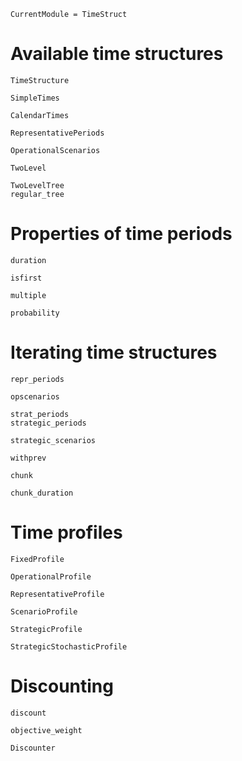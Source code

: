 
```@meta
CurrentModule = TimeStruct
```
# Available time structures

```@docs
TimeStructure
```

```@docs
SimpleTimes
```

```@docs
CalendarTimes
```

```@docs
RepresentativePeriods
```

```@docs
OperationalScenarios
```

```@docs
TwoLevel
```

```@docs
TwoLevelTree
regular_tree
```

# Properties of time periods

```@docs
duration
```

```@docs
isfirst
```

```@docs
multiple
```

```@docs
probability
```

# Iterating time structures

```@docs
repr_periods
```

```@docs
opscenarios
```

```@docs
strat_periods
strategic_periods
```

```@docs
strategic_scenarios
```

```@docs
withprev
```

```@docs
chunk
```

```@docs
chunk_duration
```


# Time profiles

```@docs
FixedProfile
```

```@docs
OperationalProfile
```

```@docs
RepresentativeProfile
```

```@docs
ScenarioProfile
```

```@docs
StrategicProfile
```

```@docs
StrategicStochasticProfile
```

# Discounting

```@docs
discount
```

```@docs
objective_weight
```

```@docs
Discounter
```

